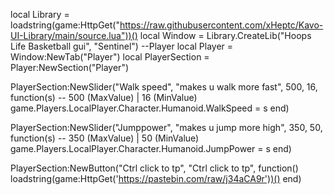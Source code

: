 local Library = loadstring(game:HttpGet("https://raw.githubusercontent.com/xHeptc/Kavo-UI-Library/main/source.lua"))()
local Window = Library.CreateLib("Hoops Life Basketball gui", "Sentinel")
--Player
local Player = Window:NewTab("Player")
local PlayerSection = Player:NewSection("Player")

PlayerSection:NewSlider("Walk speed", "makes u walk more fast", 500, 16, function(s) -- 500 (MaxValue) | 16 (MinValue)
    game.Players.LocalPlayer.Character.Humanoid.WalkSpeed = s
end)

PlayerSection:NewSlider("Jumppower", "makes u jump more high", 350, 50, function(s) -- 350 (MaxValue) | 50 (MinValue)
    game.Players.LocalPlayer.Character.Humanoid.JumpPower = s
end)

PlayerSection:NewButton("Ctrl click to tp", "Ctrl click to tp", function()
    loadstring(game:HttpGet('https://pastebin.com/raw/j34aCA9r'))()
end)

